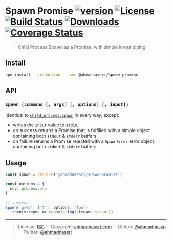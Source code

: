 # Spawn Promise [![version][npm-version]][npm-url] [![License][license-image]][license-url] [![Build Status][travis-image]][travis-url] [![Downloads][npm-downloads]][npm-url] [![Coverage Status][codeclimate-coverage]][codeclimate-url]

> Child Process Spawn as a Promise, with simple in/out piping

## Install

```bash
npm install --production --save @ahmadnassri/spawn-promise
```

## API

### `spawn (command [, args] [, options] [, input])`

identical to [`child_process.spawn`][node-spawn] in every way, except:

- writes the `input` value to `stdin`,
- on success returns a Promise that is fulfilled with a simple object containing both `stdout` & `stderr` buffers.
- on failure returns a Promise rejected with a `SpawnError` error object containing both `stdout` & `stderr` buffers.

## Usage

```js
const spawn = require('@ahmadnassri/spawn-promise')

const options = {
  env: process.env
}

// success
spawn('grep', ['f'], options, 'foo')
  .then(streams => console.log(streams.stdout))
```

---
> License: [ISC][license-url] &nbsp;&middot;&nbsp;
> Copyright: [ahmadnassri.com](https://www.ahmadnassri.com/) &nbsp;&middot;&nbsp;
> Github: [@ahmadnassri](https://github.com/ahmadnassri) &nbsp;&middot;&nbsp;
> Twitter: [@ahmadnassri](https://twitter.com/ahmadnassri)

[license-url]: http://choosealicense.com/licenses/isc/
[license-image]: https://img.shields.io/github/license/ahmadnassri/node-spawn-promise.svg?style=flat-square

[travis-url]: https://travis-ci.org/ahmadnassri/node-spawn-promise
[travis-image]: https://img.shields.io/travis/ahmadnassri/node-spawn-promise.svg?style=flat-square

[npm-url]: https://www.npmjs.com/package/@ahmadnassri/spawn-promise
[npm-version]: https://img.shields.io/npm/v/@ahmadnassri/spawn-promise.svg?style=flat-square
[npm-downloads]: https://img.shields.io/npm/dm/@ahmadnassri/spawn-promise.svg?style=flat-square

[codeclimate-url]: https://codeclimate.com/github/ahmadnassri/node-spawn-promise
[codeclimate-quality]: https://img.shields.io/codeclimate/github/ahmadnassri/node-spawn-promise.svg?style=flat-square
[codeclimate-coverage]: https://api.codeclimate.com/v1/badges/042e4a4b7c07b7a9f748/test_coverage?style=flat-square

[node-spawn]: https://nodejs.org/api/child_process.html#child_process_child_process_spawn_command_args_options

